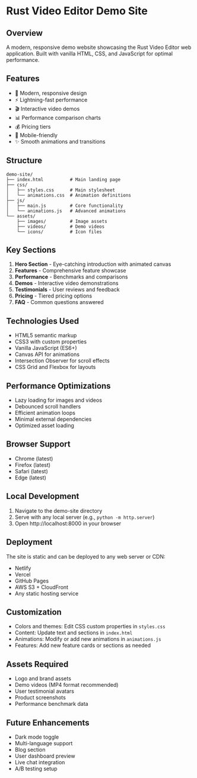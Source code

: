 # Rust Video Editor Demo Site

## Overview
A modern, responsive demo website showcasing the Rust Video Editor web application. Built with vanilla HTML, CSS, and JavaScript for optimal performance.

## Features
- 🎨 Modern, responsive design
- ⚡ Lightning-fast performance
- 🎬 Interactive video demos
- 📊 Performance comparison charts
- 💰 Pricing tiers
- 📱 Mobile-friendly
- ✨ Smooth animations and transitions

## Structure
```
demo-site/
├── index.html          # Main landing page
├── css/
│   ├── styles.css      # Main stylesheet
│   └── animations.css  # Animation definitions
├── js/
│   ├── main.js         # Core functionality
│   └── animations.js   # Advanced animations
└── assets/
    ├── images/         # Image assets
    ├── videos/         # Demo videos
    └── icons/          # Icon files
```

## Key Sections
1. **Hero Section** - Eye-catching introduction with animated canvas
2. **Features** - Comprehensive feature showcase
3. **Performance** - Benchmarks and comparisons
4. **Demos** - Interactive video demonstrations
5. **Testimonials** - User reviews and feedback
6. **Pricing** - Tiered pricing options
7. **FAQ** - Common questions answered

## Technologies Used
- HTML5 semantic markup
- CSS3 with custom properties
- Vanilla JavaScript (ES6+)
- Canvas API for animations
- Intersection Observer for scroll effects
- CSS Grid and Flexbox for layouts

## Performance Optimizations
- Lazy loading for images and videos
- Debounced scroll handlers
- Efficient animation loops
- Minimal external dependencies
- Optimized asset loading

## Browser Support
- Chrome (latest)
- Firefox (latest)
- Safari (latest)
- Edge (latest)

## Local Development
1. Navigate to the demo-site directory
2. Serve with any local server (e.g., `python -m http.server`)
3. Open http://localhost:8000 in your browser

## Deployment
The site is static and can be deployed to any web server or CDN:
- Netlify
- Vercel
- GitHub Pages
- AWS S3 + CloudFront
- Any static hosting service

## Customization
- Colors and themes: Edit CSS custom properties in `styles.css`
- Content: Update text and sections in `index.html`
- Animations: Modify or add new animations in `animations.js`
- Features: Add new feature cards or sections as needed

## Assets Required
- Logo and brand assets
- Demo videos (MP4 format recommended)
- User testimonial avatars
- Product screenshots
- Performance benchmark data

## Future Enhancements
- Dark mode toggle
- Multi-language support
- Blog section
- User dashboard preview
- Live chat integration
- A/B testing setup